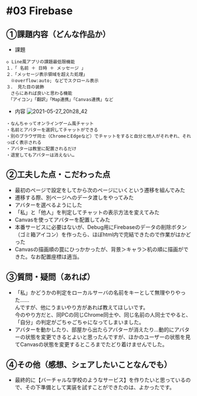 # #03 Firebase
## ①課題内容（どんな作品か）
- 課題
```
◇ Line風アプリの課題最低限機能
１．「 名前 ＋ 日時 ＋ メッセージ 」
２．「メッセージ表示領域を超えた処理」
　※overflow:auto; などでスクロール表示
３． 見た目の装飾
　さらにあれば良いと思わる機能
　「アイコン」「翻訳」「Map連携」「Canvas連携」など
```
- 内容
![2021-05-27_20h28_42](https://user-images.githubusercontent.com/69302785/119818477-398cea00-bf2a-11eb-9a38-15d804a95ba0.png)
```
・なんちゃってオンラインゲーム風チャット
・名前とアバターを選択してチャットができる
・別のブラウザ同士（ChromeとEdgeなど）でチャットをすると自分と他人がそれぞれ、それっぽく表示される
・アバターは教室に配置されるだけ
・退室してもアバターは消えない…
```

## ②工夫した点・こだわった点
- 最初のページで設定をしてから次のページにいくという遷移を組んでみた
- 遷移する際、別ページへのデータ渡しをやってみた
- アバターを選べるようにした
- 「私」と「他人」を判定してチャットの表示方法を変えてみた
- Canvasを使ってアバターを配置してみた
- 本番サービスに必要はないが、Debug用にFirebaseのデータの削除ボタン（ゴミ箱アイコン）を作ったら、ほぼhtml内で完結できたので作業がはかどった
- Canvasの描画順の罠にひっかかったが、背景＞キャラ＞机の順に描画ができた。なお配置座標は適当。


## ③質問・疑問（あれば）
- 「私」かどうかの判定をローカルサーバの名前をキーとして無理やりやった……  
んですが、他にうまいやり方があれば教えてほしいです。  
今のやり方だと、同PCの同じChrome同士や、同じ名前の人同士でやると、「自分」の判定がごちゃごちゃになってしまいました。
- アバターを動かしたり、部屋から出たらアバターが消えたり…動的にアバターの状態を変更できるとよいと思ったんですが、ほかのユーザーの状態を見てCanvasの状態を変更するところまでたどり着けませんでした。

## ④その他（感想、シェアしたいことなんでも）
- 最終的に【バーチャルな学校のようなサービス】を作りたいと思っているので、その下準備として実装を試すことができたのは、よかったです。


